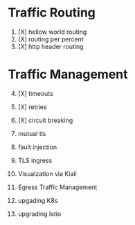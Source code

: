 # Traffic Routing
1. [X] hellow world routing
2. [X] routing per percent
3. [X] http header routing

# Traffic Management
4. [X] timeouts
5. [X] retries
6. [X] circuit breaking

7. mutual tls
8. fault injection
9. TLS ingress
10. Visualzation via Kiali
11. Egress Traffic Management
12. upgading K8s
13. upgrading Istio
